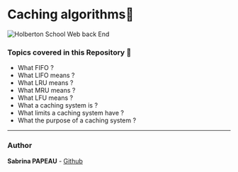 # Caching algorithms📌

![Holberton School Web back End](https://zupimages.net/up/24/22/piv5.png)

### Topics covered in this Repository 🚀

* What FIFO  ?
* What LIFO means ?
* What LRU means ?
* What MRU means ?
* What LFU means ?
* What a caching system is ?
* What limits a caching system have ?
* What the purpose of a caching system ?


---
### Author
**Sabrina PAPEAU** - [Github](https://github.com/Holbiwan)
